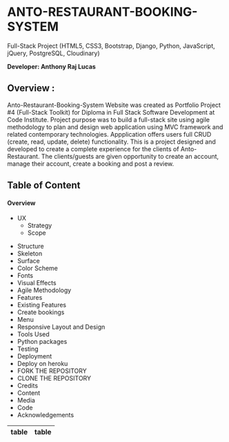 # ANTO-RESTAURANT-BOOKING-SYSTEM

Full-Stack Project (HTML5, CSS3, Bootstrap, Django, Python, JavaScript, jQuery, PostgreSQL, Cloudinary)

 **Developer: Anthony Raj Lucas** 

## Overview :

Anto-Restaurant-Booking-System Website was created as Portfolio Project #4 (Full-Stack Toolkit) for Diploma in Full Stack Software Development at Code Institute.
Project purpose was to build a full-stack site using agile methodology to plan and design web application using MVC framework and related contemporary technologies. Appplication offers users full CRUD (create, read, update, delete) functionality.
This is a project designed and developed to create a complete experience for the clients of Anto-Restaurant. The clients/guests are given opportunity to create an account, manage their account, create a booking and post a review.

## Table of Content
 #### Overview

* UX
  - Strategy
  - Scope
- Structure
- 	Skeleton
- 	Surface
- 	Color Scheme
- 	Fonts
- 	Visual Effects
- 	Agile Methodology
- 	Features
- 	Existing Features
- 	Create bookings
- 	Menu
- 	Responsive Layout and Design
- 	Tools Used
- 	Python packages
- 	Testing
- 	Deployment
- 	Deploy on heroku
-	FORK THE REPOSITORY
-	CLONE THE REPOSITORY
-	Credits
-	Content
-	Media
-	Code
-	Acknowledgements

 | table | table |
 | ---| ---|

